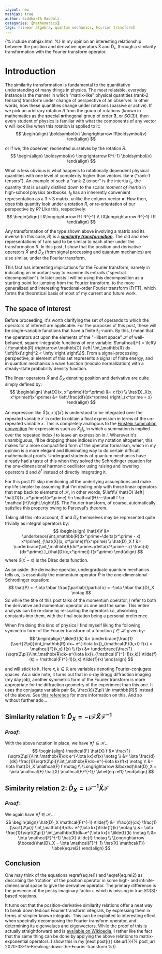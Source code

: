 ```yaml
---
layout: new
mathjax: true
author: Siddharth Maddali
categories: [Mathematics]
tags: [linear algebra, quantum mechanics, Fourier transform]
---
```


{% include mathjax.html %}
In my opinion an interesting relationship between the position and derivative operators X̂ and D̂ₓ, through a similarity transformation with the Fourier transform operator.

# Introduction

The similarity transformation is fundamental to the quantitative understanding of many things in physics. 
The most relatable, everyday instance is the manner in which "matrix-like" physical quantities (rank-2 tensors) transform under change of perspective of an observer.
In other words, how these quantities change under rotations (passive or active).
If we pick an arbitrary rotation $R$ from the group of rotations (known in mathematics as the **s**pecial **o**rthogonal group of order **3**, or $SO(3)$), then every student of physics is familiar with what the components of any vector $\boldsymbol{v}$ will look like when this rotation is applied to it: 
$$
\begin{align}
	\boldsymbol{v} \longrightarrow R\boldsymbol{v}
\end{align}
$$

or if we, the observer, reoriented ourselves by the rotation $R$: 
$$
\begin{align}
	\boldsymbol{v} \longrightarrow R^{-1} \boldsymbol{v}
\end{align}
$$

What is less obvious is what happens to rotationally dependent physical quantities with one level of complexity higher than vectors like $\boldsymbol{v}$ ("rank-1 tensors"). 
An example of such a "rank-2 tensor" is the intertia $I_{ij}$, the quantity that is usually distilled down to the scalar _moment of inertia_ in high-school physics textbooks.
$I_{ij}$ has an inherently convenient representation as a $3 \times 3$ matrix, unlike the column-vector $\boldsymbol{v}$. 
How then, does this quantity look under a rotation $R$, or re-orientation of our perspective by $R$?
Like this, respectively: 
$$
\begin{align}
	I &\longrightarrow R I R^{-1} \\
	I &\longrightarrow R^{-1} I R 
\end{align}
$$

Any transformation of the type shown above involving a matrix and its inverse (in this case, $R$) is a [_**similarity transformation**_](https://en.wikipedia.org/wiki/Matrix_similarity).
The old and new representations of $I$ are said to be similar to each other under the transformation $R$.
In this post, I show that the position and derivative operators $\hat{X}$ and $\hat{D}_X$ (from signal processing and quantum mechanics) are also similar, under the Fourier transform.

This fact has interesting implications for the Fourier transform, namely in indicating an important way to examine its entrails ("spectral decomposition"). 
In later posts I will be using this decomposition as a starting point for jumping from the Fourier transform, to the more generalized and interesting fractional-order Fourier transform (FrFT), which forms the theoretical basis of most of my current and future work.

## The space of interest

Before proceeding, it's worth clarifying the set of operands to which the operators of interest are applicable. 
For the purposes of this post, these will be single-variable functions that have a finite $\ell_2$-norm.
By this, I mean that the operators act upon the elements of the "Hilbert space" $\mathcal{H}$ of well-behaved, square-integrable functions of one variable: $\mathcal{H} = \left\\{ f:\mathbb{R} \rightarrow \mathbb{C} \left| \int_\mathbb{R} dx \left|f(x)\right|^2 < \infty \right.\right\\}$.
From a signal-processing perspective, al element of this set represents a signal of finite energy, and in quantum mechanics a wave function (modulo normalization) with a steady-state probability density function.

The linear operators $\hat{X}$ and $\hat{D}_X$ denoting position and derivative are quite simply defined by: 
$$
\begin{align}
	\hat{X}(x, x^\prime)f(x^\prime) &= x f(x) \\
	\hat{D}_X(x, x^\prime)f(x^\prime) &= \left.\frac{df}{dx^\prime} \right|_{x^\prime = x}
\end{align}
$$

An expression like $\hat{X}(x, x^\prime) f(x^\prime)$ is understood to be integrated over the repeated variable $x^\prime$ in order to obtain a final expression in terms of the un-repeated variable $x$. 
This is completely analogous to the [Einstein summation convention](https://en.wikipedia.org/wiki/Einstein_notation) for expressions such as $\hat{X}_{ij}f_j$, in which a summation is implied over the repeated index $j$ to leave an expression in $i$.
Wherever it's unambiguous, I'll be dropping these indices in my notation altogether; this makes for a more compactified form of the operator formalism, which in my opinion is a more elegant and illuminating way to do certain difficult mathematical proofs.
Undergrad students of quantum mechanics have already had a taste of this when they solved the Schrodinger equation for the one-dimensional harmonic oscillator using raising and lowering operators $\hat{a}$ and $\hat{a}^\dagger$ instead of directly integrating it.

For this post I'll skip mentioning all the underlying assumptions and make my life simpler by assuming that I'm dealing only with those linear operators that map back to elements of $\mathcal{H}$, in other words, $\left\\{ \hat{O} \left| \hat{O}(x, x^\prime)f(x^\prime) \in \mathcal{H}~~\forall f \in \mathcal{H}\right.\right\\}$.
The Fourier transform, of course, automatically satisfies this property owing to [Parseval's theorem](https://en.wikipedia.org/wiki/Parseval%27s_theorem).

Taking all this into account, $\hat{X}$ and $\hat{D}_X$ themselves may be represented quite trivially as integral operators by:
$$
\begin{align}
	\hat{X}f &= \underbrace{\int_\mathbb{R}dx^\prime~\delta(x^\prime - x) x^\prime}_{\hat{X}(x, x^\prime)}f(x^\prime) \\
	\hat{D}_X f &= \underbrace{\int_\mathbb{R}dx^\prime~\delta(x^\prime - x) \frac{d}{dx^\prime} }_{\hat{D}(x,x^\prime)} f(x^\prime)
\end{align}
$$
where $\delta(x^\prime - x)$ is the Dirac delta function.

As an aside: the derivative operator, undergraduate quantum mechanics tells us, is essentially the momentum operator $\hat{P}$ in the one-dimensional Schrodinger equation: 
$$
\hat{P} = -\iota \hbar \frac{\partial}{\partial x} = -\iota \hbar \hat{D}_X \notag
$$
So while the title of this post talks of the momentum operator, I refer to both the derivative and momentum operator as one and the same.
This entire analysis can be re-done by re-scaling the operators _i.e_, absorbing constants into them, with the final notation being a personal preference.

When I'm doing this kind of physics I find myself liking the following symmetric form of the Fourier transform of a function  $f \in \mathcal{H}$ given by: 
$$
\begin{align}
	\tilde{f}(k) &= \underbrace{\frac{1}{\sqrt{2\pi}}\int_\mathbb{R} dx~ e^{-\iota kx}}_{\mathcal{F}(k,x)} f(x) = \mathcal{F}(k,x) f(x) \\
	f(x) &= \underbrace{\frac{1}{\sqrt{2\pi}}\int_\mathbb{R}dk~e^{\iota kx}}_{\mathcal{F}^{-1}(x,k)} \tilde{f}(k) = \mathcal{F}^{-1}(x,k) \tilde{f}(k)
	\end{align}
$$

and will stick to it. 
Here $x,k \in \mathbb{R}$ are variables denoting Fourier-conjugate spaces.
As a side note, it turns out that in x-ray Bragg diffraction imaging (my day job), another symmetric form of the Fourier transform is more appropriate for the diffraction geometry of the experiment than this one.
It uses the conjugate variable pair $x, \frac{k}{2\pi} \in \mathbb{R}$ instead of the above.
See [this reference](https://doi.org/10.1107/S1600576720001363) for more information on this.
And so without further ado...

## Similarity relation 1: $\hat{D}_X =  -\iota \mathcal{F} \hat{X} \mathcal{F}^{-1}$

### _Proof_: 

With the above notation in place, we have $\forall f \in \mathcal{H}\ldots$
$$
\begin{align}
    \mathcal{F} \hat{X} f &= \frac{1}{\sqrt{2\pi}}\int_\mathbb{R}dx e^{-\iota kx}xf(x) \notag \\
    &= \iota \frac{d}{dk} \frac{1}{\sqrt{2\pi}}\int_\mathbb{R}dx~e^{-\iota kx}f(x) \notag \\
    &= \iota \hat{D}_X \mathcal{F} f \notag \\
    \Longrightarrow &\boxed{\hat{D}_X = -\iota \mathcal{F} \hat{X} \mathcal{F}^{-1}} \label{eq.rel1}
\end{align}
$$

## Similarity relation 2: $\hat{D}_X = \iota \mathcal{F}^{-1} \hat{X} \mathcal{F}$

### _Proof_: 
We again have $\forall \tilde{f} \in \mathcal{H} \ldots$
$$
\begin{align}
    \hat{D}_X \mathcal{F}^{-1} \tilde{f} &= \frac{d}{dx} \frac{1}{\sqrt{2\pi}} \int_\mathbb{R}dk~ e^{\iota kx}\tilde{f}(k) \notag \\
    &= \iota \frac{1}{\sqrt{2\pi}} \int_\mathbb{R}dk~e^{\iota kx}k \tilde{f}(k) \notag \\
    &= \iota \mathcal{F}^{-1} \hat{X} \tilde{f} \notag \\
    \Longrightarrow &\boxed{\hat{D}_X = \iota \mathcal{F}^{-1} \hat{X} \mathcal{F}} \label{eq.rel2}
\end{align}
$$

## Conclusion
One may think of the equations \eqref{eq.rel1} and \eqref{eq.rel2} as describing the 'rotation' of the position operator in some high- and infinite-dimensional space to give the derivative operator.
The primary difference is the presence of the pesky imaginary factor $\iota$, which is missing in true $SO(3)$-based rotations.

It turns out that the position-derivative similarity relations offer a neat way to break down tedious Fourier transform integrals, by expressing them in terms of simpler known integrals.
This can be exploited to interesting effect when spectrally decomposing the Fourier transform operator, and determining its eigenvalues and eigenvectors.
While the proof of this is actually straightforward and is [available on Wikipedia](https://en.wikipedia.org/wiki/Hermite_polynomials#Hermite_functions_as_eigenfunctions_of_the_Fourier_transform), I rather like the fact that the same thing can be done by applying the above relations to matrix-exponential operators.
I show this in my [next post]({{ site.url }}{% post_url 2020-03-15-Breaking-down-the-Fourier-transform %}).

